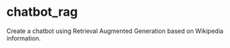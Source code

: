# chatbot_rag
Create a chatbot using Retrieval Augmented Generation based on Wikipedia information.
